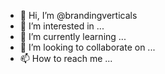 - 👋 Hi, I’m @brandingverticals
- 👀 I’m interested in ...
- 🌱 I’m currently learning ...
- 💞️ I’m looking to collaborate on ...
- 📫 How to reach me ...

<!---
brandingverticals/brandingverticals is a ✨ special ✨ repository because its `README.md` (this file) appears on your GitHub profile.
You can click the Preview link to take a look at your changes.
--->
